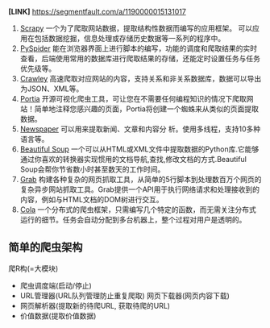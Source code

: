 **[LINK]** https://segmentfault.com/a/1190000015131017
1. [Scrapy](https://scrapy.org/)  一个为了爬取网站数据，提取结构性数据而编写的应用框架。 可以应用在包括数据挖掘，信息处理或存储历史数据等一系列的程序中。
2. [PySpider](https://github.com/binux/pyspider)  能在浏览器界面上进行脚本的编写，功能的调度和爬取结果的实时查看，后端使用常用的数据库进行爬取结果的存储，还能定时设置任务与任务优先级等。
3. [Crawley](http://project.crawley-cloud.com/)   高速爬取对应网站的内容，支持关系和非关系数据库，数据可以导出为JSON、XML等。
4. [Portia](https://github.com/scrapinghub/portia)  开源可视化爬虫工具，可让您在不需要任何编程知识的情况下爬取网站！简单地注释您感兴趣的页面，Portia将创建一个蜘蛛来从类似的页面提取数据。
5. [Newspaper](https://github.com/codelucas/newspaper)  可以用来提取新闻、文章和内容分 析。使用多线程，支持10多种语言等。
6. [Beautiful Soup](https://www.crummy.com/software/BeautifulSoup/bs4/doc/)  一个可以从HTML或XML文件中提取数据的Python库.它能够通过你喜欢的转换器实现惯用的文档导航,查找,修改文档的方式.Beautiful Soup会帮你节省数小时甚至数天的工作时间。
7. [Grab](https://docs.grablib.org/en/latest/#grab-spider-user-manual.)  构建各种复杂的网页抓取工具，从简单的5行脚本到处理数百万个网页的复杂异步网站抓取工具。Grab提供一个API用于执行网络请求和处理接收到的内容，例如与HTML文档的DOM树进行交互。
8. [Cola](https://github.com/qinxuye/cola)  一个分布式的爬虫框架，只需编写几个特定的函数，而无需关注分布式运行的细节。任务会自动分配到多台机器上，整个过程对用户是透明的。

## 简单的爬虫架构

爬R构(=大模块)

- 爬虫调度端(启动/停止)
- URL管理器(URL队列管理防止重复爬取)
  网页下载器(网页内容下载)
- 网页解析器(提取新的待爬URL, 获取待爬的URL)
- 价值数据(提取价值数据)


